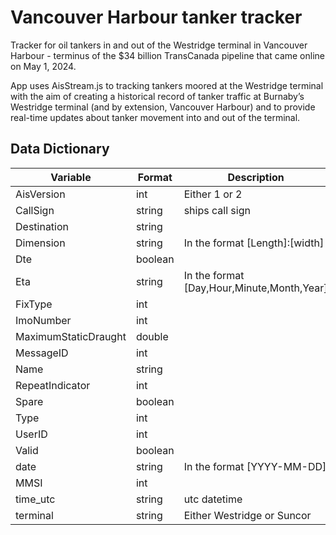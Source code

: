 # Vancouver Harbour tanker tracker

Tracker for oil tankers in and out of the Westridge terminal in Vancouver Harbour - terminus of the $34 billion TransCanada pipeline that came online on May 1, 2024.

App uses AisStream.js to tracking tankers moored at the Westridge terminal with the aim of creating a historical record of tanker traffic at Burnaby’s Westridge terminal (and by extension, Vancouver Harbour) and to provide real-time updates about tanker movement into and out of the terminal.

## Data Dictionary

| Variable | Format | Description |
| --- | --- | --- |
| AisVersion | int | Either 1 or 2 |
| CallSign | string | ships call sign |
| Destination | string | |
| Dimension | string | In the format [Length]:[width] |
| Dte| boolean| |
| Eta | string | In the format [Day,Hour,Minute,Month,Year] |
| FixType | int | |
| ImoNumber | int | |
| MaximumStaticDraught | double | |
| MessageID | int |  |
| Name | string | |
| RepeatIndicator | int  |
| Spare | boolean | |
| Type | int | |
| UserID | int | |
| Valid| boolean | |
| date | string | In the format [YYYY-MM-DD] |
| MMSI| int| |
| time_utc | string | utc datetime |
| terminal | string | Either Westridge or Suncor |